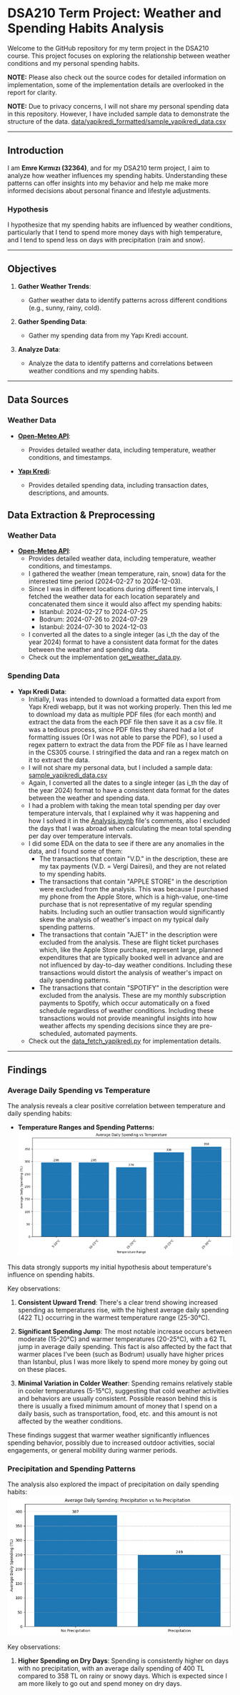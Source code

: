 # **DSA210 Term Project: Weather and Spending Habits Analysis**

Welcome to the GitHub repository for my term project in the DSA210 course. This project focuses on exploring the relationship between weather conditions and my personal spending habits.

**NOTE:** Please also check out the source codes for detailed information on implementation, some of the implementation details are overlooked in the report for clarity.

**NOTE:** Due to privacy concerns, I will not share my personal spending data in this repository. However, I have included sample data to demonstrate the structure of the data. [data/yapikredi_formatted/sample_yapikredi_data.csv](data/yapikredi_formatted/sample_yapikredi_data.csv)


---

## **Introduction**
I am **Emre Kırmızı (32364)**, and for my DSA210 term project, I aim to analyze how weather influences my spending habits. Understanding these patterns can offer insights into my behavior and help me make more informed decisions about personal finance and lifestyle adjustments.

### **Hypothesis**
I hypothesize that my spending habits are influenced by weather conditions, particularly that I tend to spend more money days with high temperature, and I tend to spend less on days with precipitation (rain and snow).

---

## **Objectives**
1. **Gather Weather Trends**:
   - Gather weather data to identify patterns across different conditions (e.g., sunny, rainy, cold).
   
2. **Gather Spending Data**:
   - Gather my spending data from my Yapı Kredi account.
   
3. **Analyze Data**:
   - Analyze the data to identify patterns and correlations between weather conditions and my spending habits.
---

## **Data Sources**

### **Weather Data**
- **[Open-Meteo API](https://open-meteo.com)**:
  - Provides detailed weather data, including temperature, weather conditions, and timestamps.

- **[Yapı Kredi](https://yapikredi.com.tr)**:
  - Provides detailed spending data, including transaction dates, descriptions, and amounts.



## **Data Extraction & Preprocessing**

### **Weather Data**
- **[Open-Meteo API](https://open-meteo.com)**:
  - Provides detailed weather data, including temperature, weather conditions, and timestamps.
  - I gathered the weather (mean temperature, rain, snow) data for the interested time period (2024-02-27 to 2024-12-03).
  - Since I was in different locations during different time intervals, I fetched the weather data for each location separately and concatenated them since it would also affect my spending habits:
    - Istanbul: 2024-02-27 to 2024-07-25
    - Bodrum: 2024-07-26 to 2024-07-29 
    - Istanbul: 2024-07-30 to 2024-12-03
  - I converted all the dates to a single integer (as i_th the day of the year 2024) format to have a consistent data format for the dates between the weather and spending data.
  - Check out the implementation [get_weather_data.py](get_weather_data.py).

### **Spending Data**

- **Yapı Kredi Data**:
  - Initially, I was intended to download a formatted data export from Yapı Kredi webapp, but it was not working properly. Then this led me to download my data as multiple PDF files (for each month) and extract the data from the each PDF file then save it as a csv file. It was a tedious process, since PDF files they shared had a lot of formatting issues (Or I was not able to parse the PDF), so I used a regex pattern to extract the data from the PDF file as I have learned in the CS305 course. I stringified the data and ran a regex match on it to extract the data. 
  - I will not share my personal data, but I included a sample data: [sample_yapikredi_data.csv](data/yapikredi_formatted/sample_yapikredi_data.csv)
  - Again, I converted all the dates to a single integer (as i_th the day of the year 2024) format to have a consistent data format for the dates between the weather and spending data.
  - I had a problem with taking the mean total spending per day over temperature intervals, that I explained why it was happening and how I solved it in the [Analysis.ipynb](Analysis.ipynb) file's comments, also I excluded the days that I was abroad when calculating the mean total spending per day over temperature intervals.
  - I did some EDA on the data to see if there are any anomalies in the data, and I found some of them:
    - The transactions that contain "V.D." in the description, these are my tax payments (V.D. = Vergi Dairesi), and they are not related to my spending habits.
    - The transactions that contain "APPLE STORE" in the description were excluded from the analysis. This was because I purchased my phone from the Apple Store, which is a high-value, one-time purchase that is not representative of my regular spending habits. Including such an outlier transaction would significantly skew the analysis of weather's impact on my typical daily spending patterns.
    - The transactions that contain "AJET" in the description were excluded from the analysis. These are flight ticket purchases which, like the Apple Store purchase, represent large, planned expenditures that are typically booked well in advance and are not influenced by day-to-day weather conditions. Including these transactions would distort the analysis of weather's impact on daily spending patterns.
    - The transactions that contain "SPOTIFY" in the description were excluded from the analysis. These are my monthly subscription payments to Spotify, which occur automatically on a fixed schedule regardless of weather conditions. Including these transactions would not provide meaningful insights into how weather affects my spending decisions since they are pre-scheduled, automated payments.
  - Check out the [data_fetch_yapikredi.py](data_fetch_yapikredi.py) for implementation details.


---

## **Findings**

### Average Daily Spending vs Temperature

The analysis reveals a clear positive correlation between temperature and daily spending habits:

- **Temperature Ranges and Spending Patterns:**
![Average Daily Spending vs Temperature](static/AverageDailySpendingVSTemperature.png)

This data strongly supports my initial hypothesis about temperature's influence on spending habits. 

Key observations:

1. **Consistent Upward Trend**: There's a clear trend showing increased spending as temperatures rise, with the highest average daily spending (422 TL) occurring in the warmest temperature range (25-30°C).

2. **Significant Spending Jump**: The most notable increase occurs between moderate (15-20°C) and warmer temperatures (20-25°C), with a 62 TL jump in average daily spending. This fact is also affected by the fact that warmer places I've been (such as Bodrum) usually have higher prices than Istanbul, plus I was more likely to spend more money by going out on these places.

3. **Minimal Variation in Colder Weather**: Spending remains relatively stable in cooler temperatures (5-15°C), suggesting that cold weather activities and behaviors are usually consistent. Possible reason behind this is there is usually a fixed minimum amount of money that I spend on a daily basis, such as transportation, food, etc. and this amount is not affected by the weather conditions.

These findings suggest that warmer weather significantly influences spending behavior, possibly due to increased outdoor activities, social engagements, or general mobility during warmer periods.
  

### Precipitation and Spending Patterns

The analysis also explored the impact of precipitation on daily spending habits:
![Average Daily Spending vs Precipitation](static/AverageDailySpendingVSPrecipitation.png)

Key observations: 

1. **Higher Spending on Dry Days**: Spending is consistently higher on days with no precipitation, with an average daily spending of 400 TL compared to 358 TL on rainy or snowy days. Which is expected since I am more likely to go out and spend money on dry days.